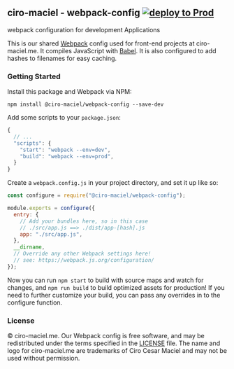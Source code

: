 ## ciro-maciel - webpack-config [![deploy to Prod](https://github.com/ciro-maciel/webpack-config/actions/workflows/toProd.yml/badge.svg)](https://github.com/ciro-maciel/webpack-config/actions/workflows/toProd.yml)

webpack configuration for development Applications

This is our shared [Webpack](http://webpack.github.io) config used for front-end projects at ciro-maciel.me. It compiles JavaScript with [Babel](https://babeljs.io). It is also configured to add hashes to filenames for easy caching.

### Getting Started

Install this package and Webpack via NPM:

```
npm install @ciro-maciel/webpack-config --save-dev
```

Add some scripts to your `package.json`:

```js
{
  // ...
  "scripts": {
    "start": "webpack --env=dev",
    "build": "webpack --env=prod",
  }
}
```

Create a `webpack.config.js` in your project directory, and set it up like so:

```js
const configure = require("@ciro-maciel/webpack-config");

module.exports = configure({
  entry: {
    // Add your bundles here, so in this case
    // ./src/app.js ==> ./dist/app-[hash].js
    app: "./src/app.js",
  },
  __dirname,
  // Override any other Webpack settings here!
  // see: https://webpack.js.org/configuration/
});
```

Now you can run `npm start` to build with source maps and watch for changes, and `npm run build` to build optimized assets for production! If you need to further customize your build, you can pass any overrides in to the configure function.

### License

&copy; ciro-maciel.me. Our Webpack config is free software, and may be redistributed under the terms specified in the [LICENSE](https://github.com/ciro-maciel/webpack-config/blob/main/LICENSE) file. The name and logo for ciro-maciel.me are trademarks of Ciro Cesar Maciel and may not be used without permission.
